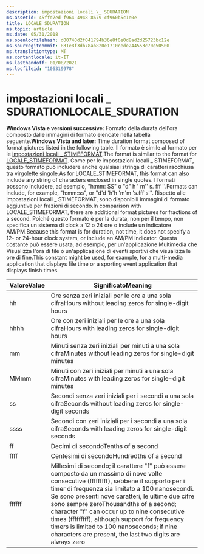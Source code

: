 ```yaml
---
description: impostazioni locali \_ SDURATION
ms.assetid: 45ffd7ed-f964-4948-8679-cf960b5c1e0e
title: LOCALE_SDURATION
ms.topic: article
ms.date: 05/31/2018
ms.openlocfilehash: d00740d2f041794b36e8f0e0d8ad2d25723bc12e
ms.sourcegitcommit: 831e8f3db78ab820e1710cede244553c70e50500
ms.translationtype: MT
ms.contentlocale: it-IT
ms.lasthandoff: 01/08/2021
ms.locfileid: "106319978"
---
```

# <a name="locale_sduration"></a><span data-ttu-id="9eab1-103">impostazioni locali \_ SDURATION</span><span class="sxs-lookup"><span data-stu-id="9eab1-103">LOCALE\_SDURATION</span></span>

<span data-ttu-id="9eab1-104">**Windows Vista e versioni successive:** Formato della durata dell'ora composto dalle immagini di formato elencate nella tabella seguente.</span><span class="sxs-lookup"><span data-stu-id="9eab1-104">**Windows Vista and later:** Time duration format composed of format pictures listed in the following table.</span></span> <span data-ttu-id="9eab1-105">Il formato è simile al formato per le [impostazioni locali \_ STIMEFORMAT](locale-stime-constants.md).</span><span class="sxs-lookup"><span data-stu-id="9eab1-105">The format is similar to the format for [LOCALE\_STIMEFORMAT](locale-stime-constants.md).</span></span> <span data-ttu-id="9eab1-106">Come per le impostazioni locali \_ STIMEFORMAT, questo formato può includere anche qualsiasi stringa di caratteri racchiusa tra virgolette singole.</span><span class="sxs-lookup"><span data-stu-id="9eab1-106">As for LOCALE\_STIMEFORMAT, this format can also include any string of characters enclosed in single quotes.</span></span> <span data-ttu-id="9eab1-107">I formati possono includere, ad esempio, "h:mm: SS" o "d" h ' m'' s. fff ''.</span><span class="sxs-lookup"><span data-stu-id="9eab1-107">Formats can include, for example, "h:mm:ss", or "d'd 'h'h 'm'm 's.fff's'".</span></span> <span data-ttu-id="9eab1-108">Rispetto alle impostazioni locali \_ STIMEFORMAT, sono disponibili immagini di formato aggiuntive per frazioni di secondo.</span><span class="sxs-lookup"><span data-stu-id="9eab1-108">In comparison with LOCALE\_STIMEFORMAT, there are additional format pictures for fractions of a second.</span></span> <span data-ttu-id="9eab1-109">Poiché questo formato è per la durata, non per il tempo, non specifica un sistema di clock a 12 o 24 ore o include un indicatore AM/PM.</span><span class="sxs-lookup"><span data-stu-id="9eab1-109">Because this format is for duration, not time, it does not specify a 12- or 24-hour clock system, or include an AM/PM indicator.</span></span> <span data-ttu-id="9eab1-110">Questa costante può essere usata, ad esempio, per un'applicazione Multimedia che Visualizza l'ora di file o un'applicazione di eventi sportivi che visualizza le ore di fine.</span><span class="sxs-lookup"><span data-stu-id="9eab1-110">This constant might be used, for example, for a multi-media application that displays file time or a sporting event application that displays finish times.</span></span>



| <span data-ttu-id="9eab1-111">Valore</span><span class="sxs-lookup"><span data-stu-id="9eab1-111">Value</span></span> | <span data-ttu-id="9eab1-112">Significato</span><span class="sxs-lookup"><span data-stu-id="9eab1-112">Meaning</span></span>                                                                                                                                                                                                                             |
|-------|-------------------------------------------------------------------------------------------------------------------------------------------------------------------------------------------------------------------------------------|
| <span data-ttu-id="9eab1-113">h</span><span class="sxs-lookup"><span data-stu-id="9eab1-113">h</span></span>     | <span data-ttu-id="9eab1-114">Ore senza zeri iniziali per le ore a una sola cifra</span><span class="sxs-lookup"><span data-stu-id="9eab1-114">Hours without leading zeros for single-digit hours</span></span>                                                                                                                                                                                  |
| <span data-ttu-id="9eab1-115">hh</span><span class="sxs-lookup"><span data-stu-id="9eab1-115">hh</span></span>    | <span data-ttu-id="9eab1-116">Ore con zeri iniziali per le ore a una sola cifra</span><span class="sxs-lookup"><span data-stu-id="9eab1-116">Hours with leading zeros for single-digit hours</span></span>                                                                                                                                                                                     |
| <span data-ttu-id="9eab1-117">m</span><span class="sxs-lookup"><span data-stu-id="9eab1-117">m</span></span>     | <span data-ttu-id="9eab1-118">Minuti senza zeri iniziali per minuti a una sola cifra</span><span class="sxs-lookup"><span data-stu-id="9eab1-118">Minutes without leading zeros for single-digit minutes</span></span>                                                                                                                                                                              |
| <span data-ttu-id="9eab1-119">MM</span><span class="sxs-lookup"><span data-stu-id="9eab1-119">mm</span></span>    | <span data-ttu-id="9eab1-120">Minuti con zeri iniziali per minuti a una sola cifra</span><span class="sxs-lookup"><span data-stu-id="9eab1-120">Minutes with leading zeros for single-digit minutes</span></span>                                                                                                                                                                                 |
| <span data-ttu-id="9eab1-121">s</span><span class="sxs-lookup"><span data-stu-id="9eab1-121">s</span></span>     | <span data-ttu-id="9eab1-122">Secondi senza zeri iniziali per i secondi a una sola cifra</span><span class="sxs-lookup"><span data-stu-id="9eab1-122">Seconds without leading zeros for single-digit seconds</span></span>                                                                                                                                                                              |
| <span data-ttu-id="9eab1-123">ss</span><span class="sxs-lookup"><span data-stu-id="9eab1-123">ss</span></span>    | <span data-ttu-id="9eab1-124">Secondi con zeri iniziali per i secondi a una sola cifra</span><span class="sxs-lookup"><span data-stu-id="9eab1-124">Seconds with leading zeros for single-digit seconds</span></span>                                                                                                                                                                                 |
| <span data-ttu-id="9eab1-125">f</span><span class="sxs-lookup"><span data-stu-id="9eab1-125">f</span></span>     | <span data-ttu-id="9eab1-126">Decimi di secondo</span><span class="sxs-lookup"><span data-stu-id="9eab1-126">Tenths of a second</span></span>                                                                                                                                                                                                                  |
| <span data-ttu-id="9eab1-127">ff</span><span class="sxs-lookup"><span data-stu-id="9eab1-127">ff</span></span>    | <span data-ttu-id="9eab1-128">Centesimi di secondo</span><span class="sxs-lookup"><span data-stu-id="9eab1-128">Hundredths of a second</span></span>                                                                                                                                                                                                              |
| <span data-ttu-id="9eab1-129">fff</span><span class="sxs-lookup"><span data-stu-id="9eab1-129">fff</span></span>   | <span data-ttu-id="9eab1-130">Millesimi di secondo; il carattere "f" può essere composto da un massimo di nove volte consecutive (fffffffff), sebbene il supporto per i timer di frequenza sia limitato a 100 nanosecondi. Se sono presenti nove caratteri, le ultime due cifre sono sempre zero</span><span class="sxs-lookup"><span data-stu-id="9eab1-130">Thousandths of a second; character "f" can occur up to nine consecutive times (fffffffff), although support for frequency timers is limited to 100 nanoseconds; if nine characters are present, the last two digits are always zero</span></span> |



 

 

 



